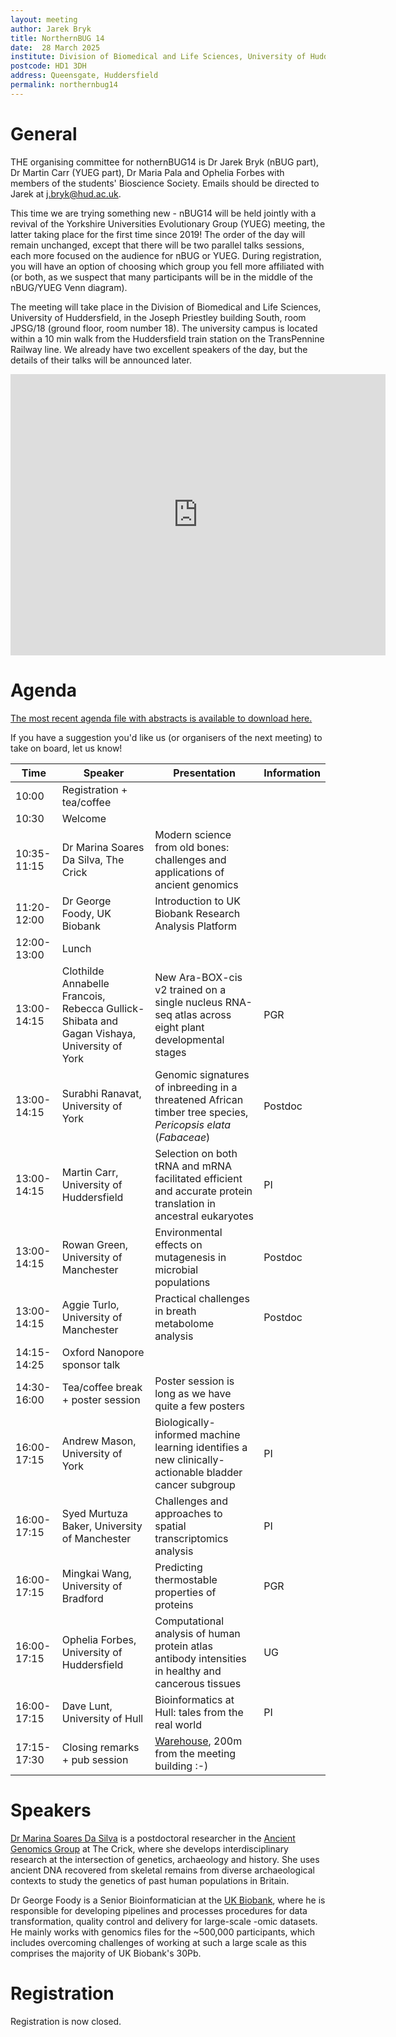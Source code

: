 ```yaml
---
layout: meeting
author: Jarek Bryk
title: NorthernBUG 14
date:  28 March 2025
institute: Division of Biomedical and Life Sciences, University of Huddersfield
postcode: HD1 3DH
address: Queensgate, Huddersfield
permalink: northernbug14
---
```


# General

THE organising committee for nothernBUG14 is Dr Jarek Bryk (nBUG part), Dr Martin Carr (YUEG part), Dr Maria Pala and Ophelia Forbes with members of the students' Bioscience Society. Emails should be directed to Jarek at j.bryk@hud.ac.uk.

This time we are trying something new - nBUG14 will be held jointly with a revival of the Yorkshire Universities Evolutionary Group (YUEG) meeting, the latter taking place for the first time since 2019! The order of the day will remain unchanged, except that there will be two parallel talks sessions, each more focused on the audience for nBUG or YUEG. During registration, you will have an option of choosing which group you fell more affiliated with (or both, as we suspect that many participants will be in the middle of the nBUG/YUEG Venn diagram).

The meeting will take place in the Division of Biomedical and Life Sciences, University of Huddersfield, in the Joseph Priestley building South, room JPSG/18 (ground floor, room number 18). The university campus is located within a 10 min walk from the Huddersfield train station on the TransPennine Railway line. We already have two excellent speakers of the day, but the details of their talks will be announced later. 

<iframe src="https://www.google.com/maps/embed?pb=!1m18!1m12!1m3!1d254.7189472544998!2d-1.7793714549217128!3d53.64293718480601!2m3!1f0!2f0!3f0!3m2!1i1024!2i768!4f13.1!3m3!1m2!1s0x0%3A0xe62c355275c8c19e!2zNTPCsDM4JzM0LjYiTiAxwrA0Nic0NS4zIlc!5e0!3m2!1sen!2suk!4v1667813529532!5m2!1sen!2suk" width="600" height="450" style="border:0;" allowfullscreen="" loading="lazy" referrerpolicy="no-referrer-when-downgrade"></iframe>

# Agenda

[The most recent agenda file with abstracts is available to download here.](assets/nbug14_agenda_final4_2025-03-27.pdf)

If you have a suggestion you'd like us (or organisers of the next meeting) to take on board, let us know!

| Time          | Speaker | Presentation | Information |
|---------------|---------|--------------|-------------|
| 10:00 | Registration + tea/coffee |  |  |
| 10:30 | Welcome |  |  |
| 10:35-11:15 | Dr Marina Soares Da Silva, The Crick  | Modern science from old bones: challenges and applications of ancient genomics |  |
| 11:20-12:00 | Dr George Foody, UK Biobank | Introduction to UK Biobank Research Analysis Platform |  |
| 12:00-13:00 | Lunch |  |  |
| 13:00-14:15 | Clothilde Annabelle	Francois, Rebecca Gullick-Shibata and Gagan Vishaya, University of York | New Ara-BOX-cis v2 trained on a single nucleus RNA-seq atlas across eight plant developmental stages | PGR |
| 13:00-14:15 | Surabhi	Ranavat, University of York | Genomic signatures of inbreeding in a threatened African timber tree species, _Pericopsis elata_ (_Fabaceae_) | Postdoc |
| 13:00-14:15 | Martin Carr, University of Huddersfield | Selection on both tRNA and mRNA facilitated efficient and accurate protein translation in ancestral eukaryotes | PI |
| 13:00-14:15 | Rowan Green, University of Manchester | Environmental effects on mutagenesis in microbial populations | Postdoc |
| 13:00-14:15 | Aggie Turlo, University of Manchester | Practical challenges in breath metabolome analysis | Postdoc |
| 14:15-14:25 | Oxford Nanopore sponsor talk |  |  |
| 14:30-16:00 | Tea/coffee break + poster session | Poster session is long as we have quite a few posters |  |
| 16:00-17:15 | Andrew Mason, University of York | Biologically-informed machine learning identifies a new clinically-actionable bladder cancer subgroup | PI |
| 16:00-17:15 | Syed Murtuza Baker, University of Manchester | Challenges and approaches to spatial transcriptomics analysis | PI |
| 16:00-17:15 | Mingkai	Wang, University of Bradford | Predicting thermostable properties of proteins | PGR |
| 16:00-17:15 | Ophelia Forbes, University of Huddersfield | Computational analysis of human protein atlas antibody intensities in healthy and cancerous tissues | UG |
| 16:00-17:15 | Dave Lunt, University of Hull | Bioinformatics at Hull: tales from the real world | PI |
| 17:15-17:30 | Closing remarks + pub session | [Warehouse](https://goo.gl/maps/n1vTZ3ZPC1eXnXaX8), 200m from the meeting building :-) |  |

# Speakers

[Dr Marina Soares Da Silva](https://www.crick.ac.uk/research/find-a-researcher/marina-soares-da-silva) is a postdoctoral researcher in the [Ancient Genomics Group](https://www.crick.ac.uk/research/labs/pontus-skoglund) at The Crick, where she develops interdisciplinary research at the intersection of genetics, archaeology and history. She uses ancient DNA recovered from skeletal remains from diverse archaeological contexts to study the genetics of past human populations in Britain.

Dr George Foody is a Senior Bioinformatician at the [UK Biobank](https://www.ukbiobank.ac.uk), where he is responsible for  developing pipelines and processes procedures for data transformation, quality control and delivery for large-scale -omic datasets. He mainly works with genomics files for the ~500,000 participants, which includes overcoming challenges of working at such a large scale as this comprises the majority of UK Biobank's 30Pb. 

# Registration

Registration is now closed.
